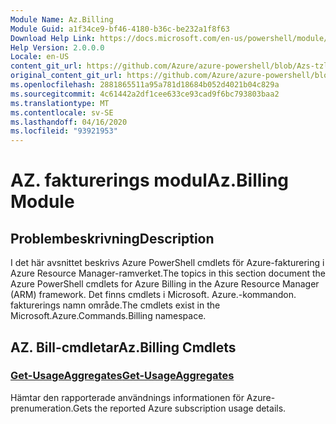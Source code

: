 ```yaml
---
Module Name: Az.Billing
Module Guid: a1f34ce9-bf46-4180-b36c-be232a1f8f63
Download Help Link: https://docs.microsoft.com/en-us/powershell/module/az.billing
Help Version: 2.0.0.0
Locale: en-US
content_git_url: https://github.com/Azure/azure-powershell/blob/Azs-tzl/src/Billing/Billing/help/Az.Billing.md
original_content_git_url: https://github.com/Azure/azure-powershell/blob/Azs-tzl/src/Billing/Billing/help/Az.Billing.md
ms.openlocfilehash: 2881865511a95a781d18684b052d4021b04c829a
ms.sourcegitcommit: 4c61442a2df1cee633ce93cad9f6bc793803baa2
ms.translationtype: MT
ms.contentlocale: sv-SE
ms.lasthandoff: 04/16/2020
ms.locfileid: "93921953"
---
```

# <span data-ttu-id="f39f2-101">AZ. fakturerings modul</span><span class="sxs-lookup"><span data-stu-id="f39f2-101">Az.Billing Module</span></span>
## <span data-ttu-id="f39f2-102">Problembeskrivning</span><span class="sxs-lookup"><span data-stu-id="f39f2-102">Description</span></span>
<span data-ttu-id="f39f2-103">I det här avsnittet beskrivs Azure PowerShell cmdlets för Azure-fakturering i Azure Resource Manager-ramverket.</span><span class="sxs-lookup"><span data-stu-id="f39f2-103">The topics in this section document the Azure PowerShell cmdlets for Azure Billing in the Azure Resource Manager (ARM) framework.</span></span> <span data-ttu-id="f39f2-104">Det finns cmdlets i Microsoft. Azure.-kommandon. fakturerings namn område.</span><span class="sxs-lookup"><span data-stu-id="f39f2-104">The cmdlets exist in the Microsoft.Azure.Commands.Billing namespace.</span></span>

## <span data-ttu-id="f39f2-105">AZ. Bill-cmdletar</span><span class="sxs-lookup"><span data-stu-id="f39f2-105">Az.Billing Cmdlets</span></span>
### [<span data-ttu-id="f39f2-106">Get-UsageAggregates</span><span class="sxs-lookup"><span data-stu-id="f39f2-106">Get-UsageAggregates</span></span>](Get-UsageAggregates.md)
<span data-ttu-id="f39f2-107">Hämtar den rapporterade användnings informationen för Azure-prenumeration.</span><span class="sxs-lookup"><span data-stu-id="f39f2-107">Gets the reported Azure subscription usage details.</span></span>
